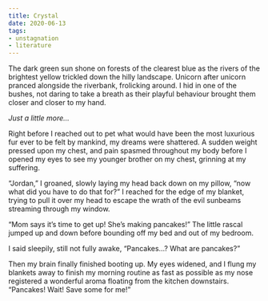 ```yaml
---
title: Crystal
date: 2020-06-13
tags:
- unstagnation
- literature
---
```


The dark green sun shone on forests of the clearest blue as the rivers of the brightest yellow trickled down the hilly landscape. Unicorn after unicorn pranced alongside the riverbank, frolicking around. I hid in one of the bushes, not daring to take a breath as their playful behaviour brought them closer and closer to my hand.
<!-- excerpt -->

*Just a little more…*

Right before I reached out to pet what would have been the most luxurious fur ever to be felt by mankind, my dreams were shattered. A sudden weight pressed upon my chest, and pain spasmed throughout my body before I opened my eyes to see my younger brother on my chest, grinning at my suffering.

“Jordan,” I groaned, slowly laying my head back down on my pillow, “now what did you have to do that for?” I reached for the edge of my blanket, trying to pull it over my head to escape the wrath of the evil sunbeams streaming through my window.

“Mom says it’s time to get up! She’s making pancakes!” The little rascal jumped up and down before bounding off my bed and out of my bedroom. 

I said sleepily, still not fully awake, “Pancakes…? What are pancakes?”

Then my brain finally finished booting up. My eyes widened, and I flung my blankets away to finish my morning routine as fast as possible as my nose registered a wonderful aroma floating from the kitchen downstairs. “Pancakes! Wait! Save some for me!”
